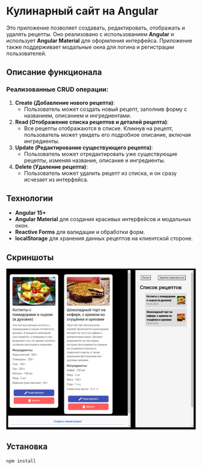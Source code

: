 # Кулинарный сайт на Angular

Это приложение позволяет создавать, редактировать, отображать и удалять рецепты. Оно реализовано с использованием **Angular** и использует **Angular Material** для оформления интерфейса. Приложение также поддерживает модальные окна для логина и регистрации пользователей.

## Описание функционала

### Реализованные CRUD операции:

1. **Create (Добавление нового рецепта)**:
   - Пользователь может создать новый рецепт, заполнив форму с названием, описанием и ингредиентами.
2. **Read (Отображение списка рецептов и деталей рецепта)**:
   - Все рецепты отображаются в списке. Кликнув на рецепт, пользователь может увидеть его подробное описание, включая ингредиенты.
3. **Update (Редактирование существующего рецепта)**:
   - Пользователь может отредактировать уже существующие рецепты, изменяя название, описание и ингредиенты.
4. **Delete (Удаление рецепта)**:
   - Пользователь может удалить рецепт из списка, и он сразу исчезает из интерфейса.

## Технологии

- **Angular 15+**
- **Angular Material** для создания красивых интерфейсов и модальных окон.
- **Reactive Forms** для валидации и обработки форм.
- **localStorage** для хранения данных рецептов на клиентской стороне.

## Скриншоты

![Скриншот проекта](./public/assets/imgs/scr.PNG)

## Установка

```bash
npm install
```
